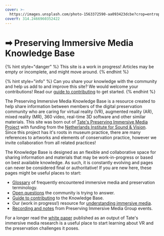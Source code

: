 ```yaml
---
cover: >-
  https://images.unsplash.com/photo-1563372590-aa093423dcbe?crop=entropy&cs=srgb&fm=jpg&ixid=MnwxOTcwMjR8MHwxfHNlYXJjaHw3fHx2aXJ0dWFsJTIwcmVhbGl0eXxlbnwwfHx8fDE2MzQ1NDcyNDc&ixlib=rb-1.2.1&q=85
coverY: 314.2466960352422
---
```


# ➡ Preserving Immersive Media Knowledge Base

{% hint style="danger" %}
This site is a work in progress! Articles may be empty or incomplete, and might move around.
{% endhint %}

{% hint style="info" %}
Can you share your knowledge with the community and help us add to and improve this site? We would welcome your contributions! Read our [guide to contributing](contributors/#guide-to-contributing) to get started.
{% endhint %}

The Preserving Immersive Media Knowledge Base is a resource created to help share information between members of the digital preservation community who are caring for virtual reality (VR), augmented reality (AR), mixed reality (MR), 360 video, real-time 3D software and other similar materials. This site was born out of [Tate's Preserving Immersive Media Project](https://www.tate.org.uk/about-us/projects/preserving-immersive-media) with funding from the [Netherlands Institute for Sound & Vision](https://www.beeldengeluid.nl/en). Since this project has it's roots in museum practice, there are many references to artworks and elements of conservation practice, however we invite collaboration from all related practices!

The Knowledge Base is designed as an flexible and collaborative space for sharing information and materials that may be work-in-progress or based on best available knowledge. As such, it is constantly evolving and pages can never be considered final or authoritative! If you are new here, these pages might be useful places to start:

* [Glossary](glossary.md) of frequently encountered immersive media and preservation terminology.
* [Open questions](open-questions.md) the community is trying to answer.
* [Guide to contributing](contributors/#guide-to-contributing) to the Knowledge Base.
* Our (work in progress!) resource for [understanding immersive media](broken-reference).
* [Recording and notes](development-log.md) from Preserving Immersive Media Group events.

For a longer read the [white paper](https://www.tate.org.uk/file/preserving-virtual-reality-artworks) published as an output of Tate's immersive media research is a useful place to start learning about VR and the preservation challenges it poses.&#x20;
